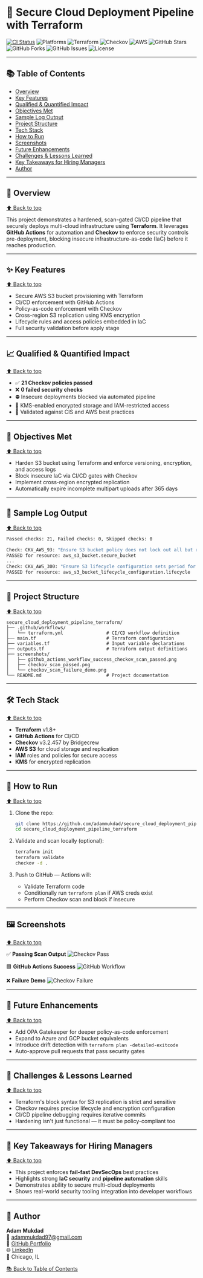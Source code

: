 # 🚀 Secure Cloud Deployment Pipeline with Terraform

<!-- Badges -->
[![CI Status](https://github.com/adammukdad/secure_cloud_deployment_pipeline_terraform/actions/workflows/deploy.yml/badge.svg?branch=main)](https://github.com/adammukdad/secure_cloud_deployment_pipeline_terraform/actions/workflows/deploy.yml)
![Platforms](https://img.shields.io/badge/platforms-Windows%20%7C%20macOS%20%7C%20Linux-blue)
![Terraform](https://img.shields.io/badge/terraform-1.8%2B-623CE4?logo=terraform)
![Checkov](https://img.shields.io/badge/checkov-enabled-0A0?logo=checkov)
![AWS](https://img.shields.io/badge/AWS-S3-orange?logo=amazon-aws)
![GitHub Stars](https://img.shields.io/github/stars/adammukdad/secure_cloud_deployment_pipeline_terraform)
![GitHub Forks](https://img.shields.io/github/forks/adammukdad/secure_cloud_deployment_pipeline_terraform)
![GitHub Issues](https://img.shields.io/github/issues/adammukdad/secure_cloud_deployment_pipeline_terraform)
![License](https://img.shields.io/badge/License-MIT-green?style=flat-square)

---



## 📚 Table of Contents
- [Overview](#-overview)
- [Key Features](#-key-features)
- [Qualified & Quantified Impact](#-qualified--quantified-impact)
- [Objectives Met](#-objectives-met)
- [Sample Log Output](#-sample-log-output)
- [Project Structure](#-project-structure)
- [Tech Stack](#️-tech-stack)
- [How to Run](#-how-to-run)
- [Screenshots](#️-screenshots)
- [Future Enhancements](#-future-enhancements)
- [Challenges & Lessons Learned](#-challenges--lessons-learned)
- [Key Takeaways for Hiring Managers](#-key-takeaways-for-hiring-managers)
- [Author](#-author)

---
## 📄 Overview

[⬆️ Back to top](#-table-of-contents)

This project demonstrates a hardened, scan-gated CI/CD pipeline that securely deploys multi-cloud infrastructure using **Terraform**. It leverages **GitHub Actions** for automation and **Checkov** to enforce security controls pre-deployment, blocking insecure infrastructure-as-code (IaC) before it reaches production.

---

## ✨ Key Features

[⬆️ Back to top](#-table-of-contents)

- Secure AWS S3 bucket provisioning with Terraform
- CI/CD enforcement with GitHub Actions
- Policy-as-code enforcement with Checkov
- Cross-region S3 replication using KMS encryption
- Lifecycle rules and access policies embedded in IaC
- Full security validation before apply stage

---

## 📈 Qualified & Quantified Impact

[⬆️ Back to top](#-table-of-contents)

- ✅ **21 Checkov policies passed**
- ❌ **0 failed security checks**
- ⛔️ Insecure deployments blocked via automated pipeline
- 🔐 KMS-enabled encrypted storage and IAM-restricted access
- 🧪 Validated against CIS and AWS best practices

---

## 🎯 Objectives Met

[⬆️ Back to top](#-table-of-contents)

- Harden S3 bucket using Terraform and enforce versioning, encryption, and access logs
- Block insecure IaC via CI/CD gates with Checkov
- Implement cross-region encrypted replication
- Automatically expire incomplete multipart uploads after 365 days

---

## 🧾 Sample Log Output

[⬆️ Back to top](#-table-of-contents)


```bash
Passed checks: 21, Failed checks: 0, Skipped checks: 0

Check: CKV_AWS_93: "Ensure S3 bucket policy does not lock out all but root user"
PASSED for resource: aws_s3_bucket.secure_bucket
...
Check: CKV_AWS_300: "Ensure S3 lifecycle configuration sets period for aborting failed uploads"
PASSED for resource: aws_s3_bucket_lifecycle_configuration.lifecycle
```

---

## 🧱 Project Structure

[⬆️ Back to top](#-table-of-contents)

```
secure_cloud_deployment_pipeline_terraform/
├── .github/workflows/
│   └── terraform.yml                # CI/CD workflow definition
├── main.tf                          # Terraform configuration
├── variables.tf                     # Input variable declarations
├── outputs.tf                       # Terraform output definitions
├── screenshots/
│   ├── github_actions_workflow_success_checkov_scan_passed.png
│   ├── checkov_scan_passed.png
│   └── checkov_scan_failure_demo.png
└── README.md                        # Project documentation
```

---

## 🛠️ Tech Stack

[⬆️ Back to top](#-table-of-contents)

- **Terraform** v1.8+
- **GitHub Actions** for CI/CD
- **Checkov** v3.2.457 by Bridgecrew
- **AWS S3** for cloud storage and replication
- **IAM** roles and policies for secure access
- **KMS** for encrypted replication

---

## 🧪 How to Run

[⬆️ Back to top](#-table-of-contents)


1. Clone the repo:
   ```bash
   git clone https://github.com/adammukdad/secure_cloud_deployment_pipeline_terraform.git
   cd secure_cloud_deployment_pipeline_terraform
   ```

2. Validate and scan locally (optional):
   ```bash
   terraform init
   terraform validate
   checkov -d .
   ```

3. Push to GitHub — Actions will:
   - Validate Terraform code
   - Conditionally run `terraform plan` if AWS creds exist
   - Perform Checkov scan and block if insecure

---

## 🖼️ Screenshots

[⬆️ Back to top](#-table-of-contents)


✅ **Passing Scan Output**
![Checkov Pass](./screenshots/checkov_scan_passed.png)

🟩 **GitHub Actions Success**
![GitHub Workflow](./screenshots/github_actions_workflow_success_checkov_scan_passed.png)

❌ **Failure Demo**
![Checkov Failure](./screenshots/checkov_scan_failure_demo.png)

---

## 🔭 Future Enhancements

[⬆️ Back to top](#-table-of-contents)

- Add OPA Gatekeeper for deeper policy-as-code enforcement
- Expand to Azure and GCP bucket equivalents
- Introduce drift detection with `terraform plan -detailed-exitcode`
- Auto-approve pull requests that pass security gates

---

## 🧠 Challenges & Lessons Learned

[⬆️ Back to top](#-table-of-contents)

- Terraform's block syntax for S3 replication is strict and sensitive
- Checkov requires precise lifecycle and encryption configuration
- CI/CD pipeline debugging requires iterative commits
- Hardening isn't just functional — it must be policy-compliant too

---

## 🎯 Key Takeaways for Hiring Managers

[⬆️ Back to top](#-table-of-contents)

- This project enforces **fail-fast DevSecOps** best practices
- Highlights strong **IaC security** and **pipeline automation** skills
- Demonstrates ability to secure multi-cloud deployments
- Shows real-world security tooling integration into developer workflows

---

## 👤 Author

**Adam Mukdad**  
📧 [adammukdad97@gmail.com](mailto:adammukdad97@gmail.com)  
🔗 [GitHub Portfolio](https://github.com/adammukdad)  
🌐 [LinkedIn](https://www.linkedin.com/in/adammukdad/)  
📍 Chicago, IL 

[📚 Back to Table of Contents](#-table-of-contents)
